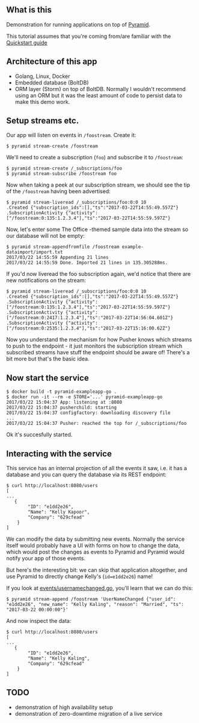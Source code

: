 What is this
------------

Demonstration for running applications on top of [Pyramid](https://github.com/function61/pyramid).

This tutorial assumes that you're coming from/are familiar with the
[Quickstart guide](https://github.com/function61/pyramid/tree/master/docs/quickstart.md)


Architecture of this app
------------------------

- Golang, Linux, Docker
- Embedded database (BoltDB)
- ORM layer (Storm) on top of BoltDB. Normally I wouldn't recommend using an ORM
  but it was the least amount of code to persist data to make this demo work.


Setup streams etc.
------------------

Our app will listen on events in `/foostream`. Create it:

```
$ pyramid stream-create /foostream
```

We'll need to create a subscription (`foo`) and subscribe it to `/foostream`:

```
$ pyramid stream-create /_subscriptions/foo
$ pyramid stream-subscribe /foostream foo
```

Now when taking a peek at our subscription stream, we should see the tip of the
`/foostream` having been advertised:

```
$ pyramid stream-liveread /_subscriptions/foo:0:0 10
.Created {"subscription_ids":[],"ts":"2017-03-22T14:55:49.557Z"}
.SubscriptionActivity {"activity":["/foostream:0:135:1.2.3.4"],"ts":"2017-03-22T14:55:59.597Z"}
```

Now, let's enter some The Office -themed sample data into the stream so our
database will not be empty:

```
$ pyramid stream-appendfromfile /foostream example-dataimport/import.txt
2017/03/22 14:55:59 Appending 21 lines
2017/03/22 14:55:59 Done. Imported 21 lines in 135.305288ms.
```

If you'd now liveread the foo subscription again, we'd notice that there are
new notifications on the stream:

```
$ pyramid stream-liveread /_subscriptions/foo:0:0 10
.Created {"subscription_ids":[],"ts":"2017-03-22T14:55:49.557Z"}
.SubscriptionActivity {"activity":["/foostream:0:135:1.2.3.4"],"ts":"2017-03-22T14:55:59.597Z"}
.SubscriptionActivity {"activity":["/foostream:0:2417:1.2.3.4"],"ts":"2017-03-22T14:56:04.601Z"}
.SubscriptionActivity {"activity":["/foostream:0:2535:1.2.3.4"],"ts":"2017-03-22T15:16:00.62Z"}
```

Now you understand the mechanism for how Pusher knows which streams to push to
the endpoint - it just monitors the subscription stream which subscribed streams
have stuff the endpoint should be aware of! There's a bit more but that's the basic idea.


Now start the service
---------------------

```
$ docker build -t pyramid-exampleapp-go .
$ docker run -it --rm -e STORE='...' pyramid-exampleapp-go
2017/03/22 15:04:37 App: listening at :8080
2017/03/22 15:04:37 pusherchild: starting
2017/03/22 15:04:37 configfactory: downloading discovery file
...
2017/03/22 15:04:37 Pusher: reached the top for /_subscriptions/foo
```

Ok it's succesfully started.


Interacting with the service
----------------------------

This service has an internal projection of all the events it saw, i.e. it has
a database and you can query the database via its REST endpoint:

```
$ curl http://localhost:8080/users
[
...
   {
        "ID": "e1dd2e26",
        "Name": "Kelly Kapoor",
        "Company": "629cfead"
    }
]
```

We can modify the data by submitting new events. Normally the service itself
would probably have a UI with forms on how to change the data, which would post
the changes as events to Pyramid and Pyramid would notify your app of those events.

But here's the interesting bit: we can skip that application altogether, and use
Pyramid to directly change Kelly's (`id=e1dd2e26`) name!

If you look at [events/usernamechanged.go](events/usernamechanged.go), you'll
learn that we can do this:

```
$ pyramid stream-append /foostream 'UserNameChanged {"user_id": "e1dd2e26", "new_name": "Kelly Kaling", "reason": "Married", "ts": "2017-03-22 00:00:00"}'
```

And now inspect the data:

```
$ curl http://localhost:8080/users
[
...
   {
        "ID": "e1dd2e26",
        "Name": "Kelly Kaling",
        "Company": "629cfead"
    }
]
```


TODO
----

- demonstration of high availability setup
- demonstration of zero-downtime migration of a live service
